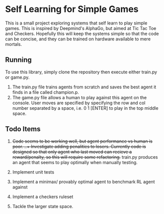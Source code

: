 # Self Learning for Simple Games

This is a small project exploring systems that self learn to play simple games. This is inspired by Deepmind's AlphaGo, but aimed at Tic Tac Toe and Checkers. Hopefully this will keep the systems simple so that the code can be concise, and they can be trained on hardware available to mere mortals. 

## Running
To use this library, simply clone the repository then execute either train.py or game.py. 
1. The train.py file trains agents from scratch and saves the best agent it finds in a file called champion.p. 
2. The game.py file allows a human to play against this agent on the console. User moves are specified by specifying the row and col number separated by a space, i.e. 0 1 [ENTER] to play in the top middle space. 


## Todo Items

  1. ~~Code seems to be working well, but agent performance vs human is poor.
  ..+ Investigate adding penalities to losers. Currently code is designed so that only agent who last moved can recieve a reward/penalty, so this will require some refactoring.~~
  train.py produces an agent that seems to play optimally when manually testing.

  2. Implement unit tests
  3. Implement a minimax/ provably optimal agent to benchmark RL agent against
  4. Implement a checkers ruleset
  5. Tackle the larger state space.
